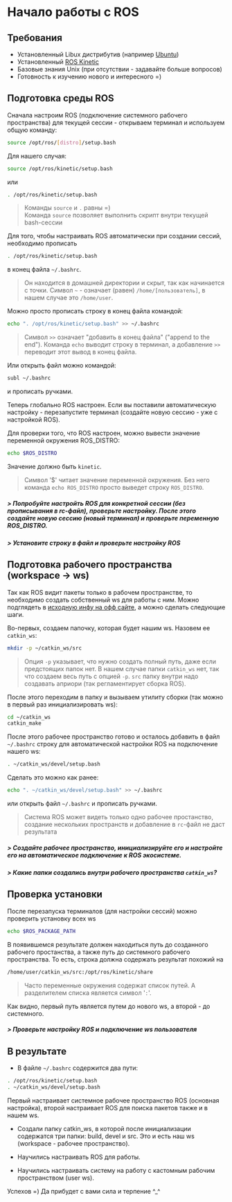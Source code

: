 # Начало работы с ROS

## Требования
- Установленный Libux дистрибутив (например [Ubuntu](http://releases.ubuntu.com/16.04/))
- Установленный [ROS Kinetic](http://wiki.ros.org/kinetic/Installation/Ubuntu)
- Базовые знания Unix (при отсутствии - задавайте больше вопросов)
- Готовность к изучению нового и интересного =)

## Подготовка среды ROS

Сначала настроим ROS (подключение системного рабочего пространства) для текущей сессии - открываем терминал и используем общую команду:
```bash
source /opt/ros/[distro]/setup.bash
```
Для нашего случая:
```bash
source /opt/ros/kinetic/setup.bash
```
или
```bash
. /opt/ros/kinetic/setup.bash
```
> Команды `source` и `.` равны =)  
> Команда `source` позволяет выполнить скрипт внутри текущей bash-сессии 

Для того, чтобы настраивать ROS автоматически при создании сессий, необходимо прописать
```bash
. /opt/ros/kinetic/setup.bash
```
в конец файла `~/.bashrc`. 

> Он находится в домашней директории и скрыт, так как начинается с точки. Символ `~` - означает (равен) `/home/[пользователь]`, в нашем случае это `/home/user`. 

Можно просто прописать строку в конец файла командой:
```bash
echo ". /opt/ros/kinetic/setup.bash" >> ~/.bashrc
```

> Символ `>>` означает "добавить в конец файла" ("append to the end").
> Команда `echo` выводит строку в терминал, а добавление `>>` переводит этот вывод в конец файла. 

Или открыть файл можно командой:
```bash
subl ~/.bashrc
```
и прописать ручками.

Теперь глобально ROS настроен. Если вы поставили автоматическую настройку - перезапустите терминал (создайте новую сессию - уже с настройкой ROS).

Для проверки того, что ROS настроен, можно вывести значение переменной окружения ROS_DISTRO:
```bash
echo $ROS_DISTRO
```
Значение должно быть `kinetic`.

> Символ '$' читает значение переменной окружения. Без него команда `echo ROS_DISTRO` просто выведет строку `ROS_DISTRO`.

##### > Попробуйте настройть ROS для конкретной сессии (без прописывания в rc-файл), проверьте настройку. После этого создайте новую сессию (новый терминал) и проверьте переменную ROS_DISTRO.
##### > Установите строку в файл и проверьте настройку ROS

## Подготовка рабочего пространства (workspace -> ws)

Так как ROS видит пакеты только в рабочем пространстве, то необходимо создать собственный ws для работы с ним. Можно подглядеть в [исходную инфу на офф сайте](http://wiki.ros.org/catkin/Tutorials/create_a_workspace), а можно сделать следующие шаги.

Во-первых, создаем папочку, которая будет нашим ws. Назовем ее `catkin_ws`:
```bash
mkdir -p ~/catkin_ws/src
```
> Опция `-p` указывает, что нужно создать полный путь, даже если предстоящих папок нет.
В нашем случае папки `catkin_ws` нет, так что создаем весь путь с опцией `-p`. `src` папку внутри надо создавать априори (так регламентирует сборка ROS).

После этого переходим в папку и вызываем утилиту сборки (так можно в первый раз инициализировать ws):
```bash
cd ~/catkin_ws
catkin_make
```

После этого рабочее пространство готово и осталось добавить в файл `~/.bashrc` строку для автоматической настройки ROS на подключение нашего ws:
```bash
. ~/catkin_ws/devel/setup.bash
```

Сделать это можно как ранее:
```bash
echo ". ~/catkin_ws/devel/setup.bash" >> ~/.bashrc
```
или открыть файл `~/.bashrc` и прописать ручками.

> Система ROS может видеть только одно рабочее простанство, создание нескольких пространств и добавление в `rc`-файл не даст результата

##### > Создайте рабочее пространство, инициализируйте его и настройте его на автоматическое подключение к ROS экосистеме.
##### > Какие папки создались внутри рабочего пространства `catkin_ws`?

## Проверка установки

После перезапуска терминалов (для настройки сессий) можно проверить установку всех ws
```bash
echo $ROS_PACKAGE_PATH
```
В появившемся результате должен находиться путь до созданного рабочего простанства, а также путь до системного рабочего пространства. То есть, строка должна содержать результат похожий на 
```bash
/home/user/catkin_ws/src:/opt/ros/kinetic/share
```

> Часто переменные окружения содержат список путей. А разделителем списка является символ '`:`'.

Как видно, первый путь является путем до нового ws, а второй - до системного.

##### > Проверьте настройку ROS и подключение ws пользователя

## В результате
- В файле `~/.bashrc` содержится два пути:
```bash
. /opt/ros/kinetic/setup.bash
. ~/catkin_ws/devel/setup.bash
```

Первый настраивает системное рабочее пространство ROS (основная настройка), второй настраивает ROS для поиска пакетов также и в нашем ws.

- Создали папку catkin_ws, в которой после инициализации содержатся три папки: build, devel и src. Это и есть наш ws (workspace - рабочее пространство).

- Научились настраивать ROS для работы.
- Научились настраивать систему на работу с кастомным рабочим пространством (user ws).

Успехов =) Да прибудет с вами сила и терпение ^_^
